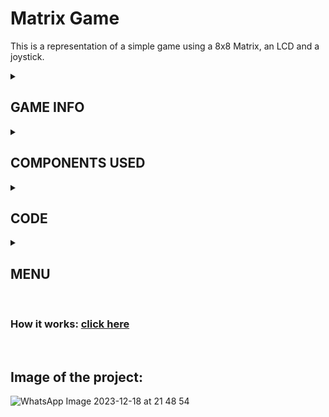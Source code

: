 # Matrix Game
This is a representation of a simple game using a 8x8 Matrix, an LCD and a joystick.

<details>
<summary> <h2>GAME INFO</h2> </summary>
<br>

## Short description

This point of the game is to turn off the 10 random LEDs that appear on the matrix as fast as possible.<br> 
You can jump on diagonals, hold the joystick to jump over more leds at once, or even go from one wall to another. Find the best way !

<br>
Here is everything you need to know:  

[Project Requirements](https://github.com/dragosvoinea1/Matrix-Game/files/13707587/Introduction.to.Robotics.Matrix.Project.5p.pdf)

<br>

## Features that do not work

The Highscore and Difficulty tabs are not working.<br>
Sometimes, it lights up only 9 LEDs instead of 10.

</details>

<details>

<summary><h2>COMPONENTS USED</h2></summary>

<ul>
  <li> Arduino UNO </li>
  <li> 16x2 LCD </li>
  <li> 8x8 led matrix </li>
  <li> joystick </li>
  <li> 10UF electrolytic capacitor </li>
  <li> 104pF ceramic capacitor </li>
  <li> Wires and resistors as needed </li>
</ul>
  
</details>

<details>

<summary><h2> CODE </h2></summary>

### Libraries used:

<ul>
  <li> LiquidCrystal.h (for LCD control) </li>
  <li> LedControl.h (for matrix control) </li>
  <li> EEPROM.h (for memory) </li>
</ul>


### You can find the code that I used 

### [Here](https://github.com/dragosvoinea1/Matrix-Game/blob/main/proiect_matrice.ino)
  
</details>

<details>

  <summary><h2>MENU</h2></summary>
  
### Main Menu:

<ul>
  <li> Start </li>
  <li> Rules </li>
  <li> Highscore </li>
  <li> Settings </li>
  <li> About </li>
</ul>

### Settings submenu: 

<ul>
  <li> Difficulty </li>
  <li> Brightness (saves to EEPROM) </li>
  <li> Reset Highscore </li>
  <li> Exit </li>
</ul>

<br>
The menu can be controlled with the joystick, ONLY left and right.
</details>

<br>

### How it works: [click here](https://youtu.be/DgvAx-0V3is)

<br>

## Image of the project:
![WhatsApp Image 2023-12-18 at 21 48 54](https://github.com/dragosvoinea1/Matrix-Game/assets/115077134/12f77b10-c157-45b8-a2b9-7e7ddd704e6a)
